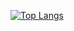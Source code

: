 [![Top Langs](https://github-readme-stats.vercel.app/api/top-langs/?username=alexekinney)](https://github.com/anuraghazra/github-readme-stats)
